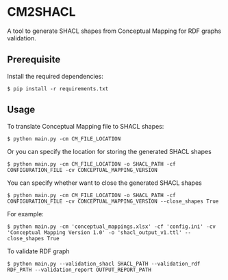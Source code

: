 # CM2SHACL

A tool to generate SHACL shapes from Conceptual Mapping for RDF graphs validation.

## Prerequisite

Install the required dependencies:

```
$ pip install -r requirements.txt
```

## Usage

To translate Conceptual Mapping file to SHACL shapes:

```
$ python main.py -cm CM_FILE_LOCATION 
```

Or you can specify the location for storing the generated SHACL shapes

```
$ python main.py -cm CM_FILE_LOCATION -o SHACL_PATH -cf CONFIGURATION_FILE -cv CONCEPTUAL_MAPPING_VERSION
```
You can specify whether want to close the generated SHACL shapes

```
$ python main.py -cm CM_FILE_LOCATION -o SHACL_PATH -cf CONFIGURATION_FILE -cv CONCEPTUAL_MAPPING_VERSION --close_shapes True
```
For example: 
```
$ python main.py -cm 'conceptual_mappings.xlsx' -cf 'config.ini' -cv 'Conceptual Mapping Version 1.0' -o 'shacl_output_v1.ttl' --close_shapes True
```

To validate RDF graph

```
$ python main.py --validation_shacl SHACL_PATH --validation_rdf RDF_PATH --validation_report OUTPUT_REPORT_PATH
```